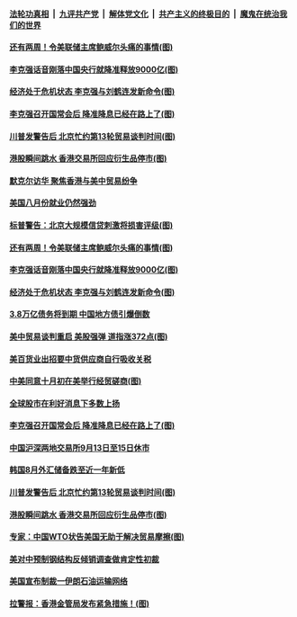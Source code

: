 ####  [法轮功真相](../../../../basic/blob/master/README.md?t=09061800) &nbsp;|&nbsp; [九评共产党](../../../../9ping.md/blob/master/README.md?t=09061800) &nbsp;|&nbsp; [解体党文化](../../../../jtdwh.md/blob/master/README.md?t=09061800)  &nbsp;|&nbsp; [共产主义的终极目的](../../../../gczydzjmd.md/blob/master/README.md?t=09061800) &nbsp;|&nbsp; [魔鬼在统治我们的世界](../../../../mgztzwmdsj.md/blob/master/README.md?t=09061800) 

#### [还有两周！令美联储主席鲍威尔头痛的事情(图)](../pages/p5/906374.md?t=09061800) 

#### [李克强话音刚落中国央行就降准释放9000亿(图)](../pages/p5/906428.md?t=09061800) 

#### [经济处于危机状态 李克强与刘鹤连发新命令(图)](../pages/p5/906309.md?t=09061800) 

#### [李克强召开国常会后 降准降息已经在路上了(图)](../pages/p5/906311.md?t=09061800) 

#### [川普发警告后 北京忙约第13轮贸易谈判时间(图)](../pages/p5/906299.md?t=09061800) 

#### [港股瞬间跳水 香港交易所回应衍生品停市(图)](../pages/p5/906295.md?t=09061800) 

#### [默克尔访华 聚焦香港与美中贸易纷争](../pages/p5/906433.md?t=09061800) 

#### [美国八月份就业仍然强劲](../pages/p5/906432.md?t=09061800) 

#### [标普警告：北京大规模信贷刺激将损害评级(图)](../pages/p5/906347.md?t=09061800) 

#### [还有两周！令美联储主席鲍威尔头痛的事情(图)](../pages/p5/906374.md?t=09061800) 

#### [李克强话音刚落中国央行就降准释放9000亿(图)](../pages/p5/906428.md?t=09061800) 

#### [经济处于危机状态 李克强与刘鹤连发新命令(图)](../pages/p5/906309.md?t=09061800) 

#### [3.8万亿债务将到期 中国地方债引爆倒数](../pages/p5/906364.md?t=09061800) 

#### [美中贸易谈判重启 美股强弹 道指涨372点(图)](../pages/p5/906363.md?t=09061800) 

#### [美百货业出招要中货供应商自行吸收关税](../pages/p5/906362.md?t=09061800) 

#### [中美同意十月初在美举行经贸磋商(图)](../pages/p5/906357.md?t=09061800) 

#### [全球股市在利好消息下多数上扬](../pages/p5/906353.md?t=09061800) 

#### [李克强召开国常会后 降准降息已经在路上了(图)](../pages/p5/906311.md?t=09061800) 

#### [中国沪深两地交易所9月13日至15日休市](../pages/p5/906325.md?t=09061800) 

#### [韩国8月外汇储备跌至近一年新低](../pages/p5/906324.md?t=09061800) 

#### [川普发警告后 北京忙约第13轮贸易谈判时间(图)](../pages/p5/906299.md?t=09061800) 

#### [港股瞬间跳水 香港交易所回应衍生品停市(图)](../pages/p5/906295.md?t=09061800) 

#### [专家：中国WTO状告美国无助于解决贸易摩擦(图)](../pages/p5/906284.md?t=09061800) 

#### [美对中预制钢结构反倾销调查做肯定性初裁](../pages/p5/906283.md?t=09061800) 

#### [美国宣布制裁一伊朗石油运输网络](../pages/p5/906282.md?t=09061800) 

#### [拉警报：香港金管局发布紧急措施！(图)](../pages/p5/906214.md?t=09061800) 


